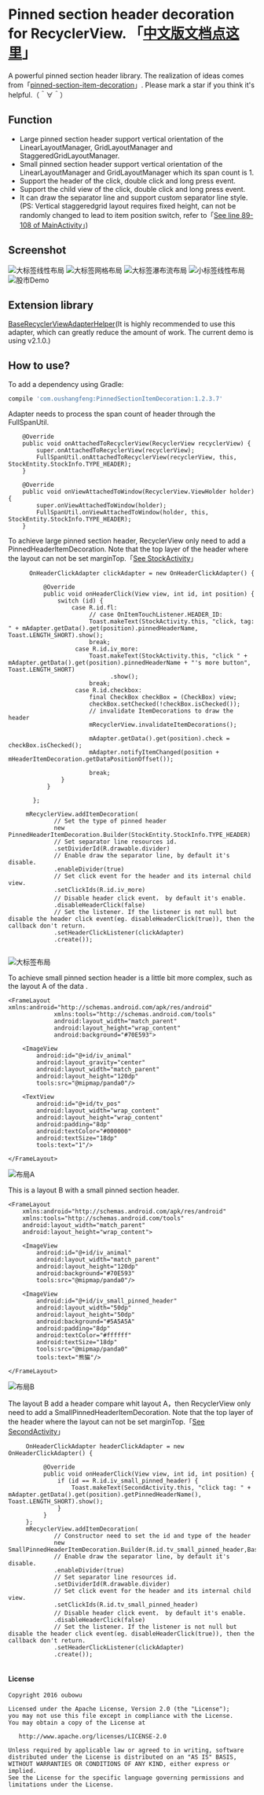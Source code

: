 # Pinned section header decoration for RecyclerView. 「[中文版文档点这里](https://github.com/oubowu/PinnedSectionItemDecoration/blob/master/README-CN.md)」
A powerful pinned section header library. The realization of ideas comes from「[pinned-section-item-decoration](https://github.com/takahr/pinned-section-item-decoration)」. Please mark a star if you think it's helpful.（＾∀＾）
##  Function  
- Large pinned section header support vertical orientation of the LinearLayoutManager, GridLayoutManager and StaggeredGridLayoutManager.
- Small pinned section header support vertical orientation of the LinearLayoutManager and GridLayoutManager which its span count is 1.
- Support the header of the click, double click and long press event.
- Support the child view of the click, double click and long press event.
- It can draw the separator line and support custom separator line style. (PS: Vertical staggeredgrid layout requires fixed height, can not be randomly changed to lead to item position switch, refer to「[See line 89-108 of MainActivity](https://github.com/oubowu/PinnedSectionItemDecoration/blob/master/app%2Fsrc%2Fmain%2Fjava%2Fcom%2Foushangfeng%2Fpinneddemo%2FMainActivity.java#L89-L108)」)

## Screenshot
![大标签线性布局](/pic/big_header_linearlayout.gif) 
![大标签网格布局](/pic/big_header_gridlayout.gif) 
![大标签瀑布流布局](/pic/big_header_staggeredgridlayout.gif) 
![小标签线性布局](/pic/small_header_linearlayout.gif) 
![股市Demo](/pic/stock_demo.gif) 

## Extension library
[BaseRecyclerViewAdapterHelper](https://github.com/CymChad/BaseRecyclerViewAdapterHelper)(It is highly recommended to use this adapter, which can greatly reduce the amount of work. The current demo is using v2.1.0.)

## How to use?

To add a dependency using Gradle:
```groovy
compile 'com.oushangfeng:PinnedSectionItemDecoration:1.2.3.7'
```

Adapter needs to process the span count of header through the FullSpanUtil.
```
    @Override
    public void onAttachedToRecyclerView(RecyclerView recyclerView) {
        super.onAttachedToRecyclerView(recyclerView);
        FullSpanUtil.onAttachedToRecyclerView(recyclerView, this, StockEntity.StockInfo.TYPE_HEADER);
    }

    @Override
    public void onViewAttachedToWindow(RecyclerView.ViewHolder holder) {
        super.onViewAttachedToWindow(holder);
        FullSpanUtil.onViewAttachedToWindow(holder, this, StockEntity.StockInfo.TYPE_HEADER);
    }
```

To achieve large pinned section header, RecyclerView only need to add a PinnedHeaderItemDecoration. Note that the top layer of the header where the layout can not be set marginTop.「[See StockActivity](https://github.com/oubowu/PinnedSectionItemDecoration/blob/master/app%2Fsrc%2Fmain%2Fjava%2Fcom%2Foushangfeng%2Fpinneddemo%2FStockActivity.java#L53-L83)」
``` 
      OnHeaderClickAdapter clickAdapter = new OnHeaderClickAdapter() {

          @Override
          public void onHeaderClick(View view, int id, int position) {
              switch (id) {
                  case R.id.fl:
                       // case OnItemTouchListener.HEADER_ID:
                       Toast.makeText(StockActivity.this, "click, tag: " + mAdapter.getData().get(position).pinnedHeaderName, Toast.LENGTH_SHORT).show();
                       break;
                   case R.id.iv_more:
                       Toast.makeText(StockActivity.this, "click " + mAdapter.getData().get(position).pinnedHeaderName + "'s more button", Toast.LENGTH_SHORT)
                             .show();
                       break;
                   case R.id.checkbox:
                       final CheckBox checkBox = (CheckBox) view;
                       checkBox.setChecked(!checkBox.isChecked());
                       // invalidate ItemDecorations to draw the header
                       mRecyclerView.invalidateItemDecorations();

                       mAdapter.getData().get(position).check = checkBox.isChecked();
                       mAdapter.notifyItemChanged(position + mHeaderItemDecoration.getDataPositionOffset());

                       break;
               }
           }

       };

     mRecyclerView.addItemDecoration(
             // Set the type of pinned header
             new PinnedHeaderItemDecoration.Builder(StockEntity.StockInfo.TYPE_HEADER)
             // Set separator line resources id.
             .setDividerId(R.drawable.divider)
             // Enable draw the separator line, by default it's disable.
             .enableDivider(true)
             // Set click event for the header and its internal child view.
             .setClickIds(R.id.iv_more)
             // Disable header click event， by default it's enable.
             .disableHeaderClick(false)
             // Set the listener. If the listener is not null but disable the header click event(eg. disableHeaderClick(true)), then the callback don't return.
             .setHeaderClickListener(clickAdapter)
             .create());
    
```
![大标签布局](/pic/big_pinned_header.png) 

To achieve small pinned section header is a little bit more complex, such as the layout A of the data .
```
<FrameLayout xmlns:android="http://schemas.android.com/apk/res/android"
             xmlns:tools="http://schemas.android.com/tools"
             android:layout_width="match_parent"
             android:layout_height="wrap_content"
             android:background="#70E593">

    <ImageView
        android:id="@+id/iv_animal"
        android:layout_gravity="center"
        android:layout_width="match_parent"
        android:layout_height="120dp"
        tools:src="@mipmap/panda0"/>

    <TextView
        android:id="@+id/tv_pos"
        android:layout_width="wrap_content"
        android:layout_height="wrap_content"
        android:padding="8dp"
        android:textColor="#000000"
        android:textSize="18dp"
        tools:text="1"/>

</FrameLayout>
```
![布局A](/pic/item-data.png) 

This is a layout B with a small pinned section header.
```
<FrameLayout
    xmlns:android="http://schemas.android.com/apk/res/android"
    xmlns:tools="http://schemas.android.com/tools"
    android:layout_width="match_parent"
    android:layout_height="wrap_content">

    <ImageView
        android:id="@+id/iv_animal"
        android:layout_width="match_parent"
        android:layout_height="120dp"
        android:background="#70E593"
        tools:src="@mipmap/panda0"/>

    <ImageView
        android:id="@+id/iv_small_pinned_header"
        android:layout_width="50dp"
        android:layout_height="50dp"
        android:background="#5A5A5A"
        android:padding="8dp"
        android:textColor="#ffffff"
        android:textSize="18dp"
        tools:src="@mipmap/panda0"
        tools:text="熊猫"/>

</FrameLayout>
```
![布局B](/pic/small_pinned_header.png) 

The layout B add a header compare whit layout A，then RecyclerView only need to add a SmallPinnedHeaderItemDecoration. Note that the top layer of the header where the layout can not be set marginTop.「[See SecondActivity](https://github.com/oubowu/PinnedSectionItemDecoration/blob/master/app%2Fsrc%2Fmain%2Fjava%2Fcom%2Foushangfeng%2Fpinneddemo%2FSecondActivity.java#L114-L126)」
```
     OnHeaderClickAdapter headerClickAdapter = new OnHeaderClickAdapter() {

          @Override
          public void onHeaderClick(View view, int id, int position) {
              if (id == R.id.iv_small_pinned_header) {
                  Toast.makeText(SecondActivity.this, "click tag: " + mAdapter.getData().get(position).getPinnedHeaderName(), Toast.LENGTH_SHORT).show();
              }
          }
     };
     mRecyclerView.addItemDecoration(
             // Constructor need to set the id and type of the header 
             new SmallPinnedHeaderItemDecoration.Builder(R.id.tv_small_pinned_header,BaseHeaderAdapter.TYPE_HEADER)
             // Enable draw the separator line, by default it's disable.
             .enableDivider(true)
             // Set separator line resources id.
             .setDividerId(R.drawable.divider)
             // Set click event for the header and its internal child view.
             .setClickIds(R.id.tv_small_pinned_header)
             // Disable header click event， by default it's enable.
             .disableHeaderClick(false)
             // Set the listener. If the listener is not null but disable the header click event(eg. disableHeaderClick(true)), then the callback don't return.
             .setHeaderClickListener(clickAdapter)
             .create());
    
```

#### License
```
Copyright 2016 oubowu

Licensed under the Apache License, Version 2.0 (the "License");
you may not use this file except in compliance with the License.
You may obtain a copy of the License at

   http://www.apache.org/licenses/LICENSE-2.0

Unless required by applicable law or agreed to in writing, software
distributed under the License is distributed on an "AS IS" BASIS,
WITHOUT WARRANTIES OR CONDITIONS OF ANY KIND, either express or implied.
See the License for the specific language governing permissions and
limitations under the License.
```




